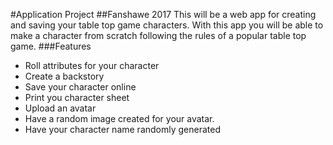 #Application Project
##Fanshawe 2017
This will be a web app for creating and saving your table top game characters. 
With this app you will be able to make a character from scratch following the rules of a popular table top game.
###Features
- Roll attributes for your character
- Create a backstory
- Save your character online
- Print you character sheet 
- Upload an avatar
- Have a random image created for your avatar.
- Have your character name randomly generated